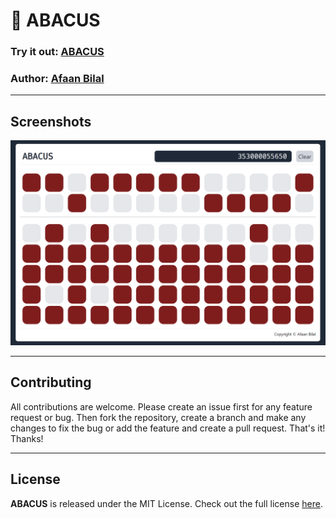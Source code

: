 🧮 ABACUS
=========

### Try it out: [ABACUS](https://abacus.afaan.dev)

### **Author**: [Afaan Bilal](https://afaan.dev)

---

## Screenshots

![Abacus](public/screenshots/abacus.png)

---

## Contributing
All contributions are welcome. Please create an issue first for any feature request
or bug. Then fork the repository, create a branch and make any changes to fix the bug
or add the feature and create a pull request. That's it!
Thanks!

---

## License
**ABACUS** is released under the MIT License.
Check out the full license [here](LICENSE).

